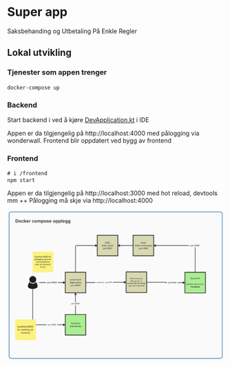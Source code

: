 # Super app

Saksbehanding og Utbetaling På Enkle Regler

## Lokal utvikling


### Tjenester som appen trenger
```shell
docker-compose up
```
### Backend
Start backend i ved å kjøre [DevApplication.kt](./backend/src/test/kotlin/no/nav/historisk/superhelt/DevApplication.kt) i IDE

Appen er da tilgjengelig på http://localhost:4000 med pålogging via wonderwall. Frontend blir oppdatert ved bygg av frontend

### Frontend
```shell
# i /frontend
npm start 
```

Appen er da tilgjengelig på http://localhost:3000 med hot reload, devtools mm ++
Pålogging må skje via http://localhost:4000

![nettverksopplegg](./docs/super-docker-compose.png)